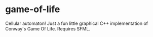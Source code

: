 # game-of-life
Cellular automaton! Just a fun little graphical C++ implementation of Conway's Game Of Life. Requires SFML.

